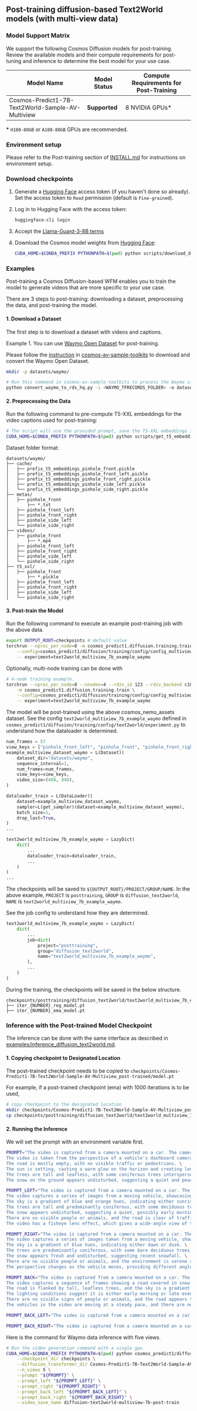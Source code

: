 ## Post-training diffusion-based Text2World models (with multi-view data)

### Model Support Matrix

We support the following Cosmos Diffusion models for post-training. Review the available models and their compute requirements for post-tuning and inference to determine the best model for your use case.

| Model Name                               | Model Status | Compute Requirements for Post-Training |
|----------------------------------------------|------------------|------------------------------------------|
| Cosmos-Predict1-7B-Text2World-Sample-AV-Multiview           | **Supported**    | 8 NVIDIA GPUs*                           |

**\*** `H100-80GB` or `A100-80GB` GPUs are recommended.

### Environment setup

Please refer to the Post-training section of [INSTALL.md](/INSTALL.md#post-training) for instructions on environment setup.

### Download checkpoints

1. Generate a [Hugging Face](https://huggingface.co/settings/tokens) access token (if you haven't done so already). Set the access token to `Read` permission (default is `Fine-grained`).

2. Log in to Hugging Face with the access token:
   ```bash
   huggingface-cli login
   ```
3. Accept the [Llama-Guard-3-8B terms](https://huggingface.co/meta-llama/Llama-Guard-3-8B)

4. Download the Cosmos model weights from [Hugging Face](https://huggingface.co/collections/nvidia/cosmos-predict1-67c9d1b97678dbf7669c89a7):
   ```bash
   CUDA_HOME=$CONDA_PREFIX PYTHONPATH=$(pwd) python scripts/download_diffusion_checkpoints.py --model_sizes 7B --model_types Text2World-Sample-AV-Multiview --checkpoint_dir checkpoints
   ```

### Examples

Post-training a Cosmos Diffusion-based WFM enables you to train the model to generate videos that are more specific to your use case.

There are 3 steps to post-training: downloading a dataset, preprocessing the data, and post-training the model.

#### 1. Download a Dataset

The first step is to download a dataset with videos and captions.

Example 1. You can use [Waymo Open Dataset](https://waymo.com/open/) for post-training.

Please follow the [instruction](https://github.com/nv-tlabs/cosmos-av-sample-toolkits?tab=readme-ov-file#convert-public-datasets) in [cosmos-av-sample-toolkits](https://github.com/nv-tlabs/cosmos-av-sample-toolkits) to download and convert the Waymo Open Dataset.

```bash
mkdir -p datasets/waymo/

# Run this command in cosmos-av-sample-toolkits to process the Waymo videos
python convert_waymo_to_rds_hq.py -i <WAYMO_TFRECORDS_FOLDER> -o datasets/waymo/videos -n 32
```

#### 2. Preprocessing the Data

Run the following command to pre-compute T5-XXL embeddings for the video captions used for post-training:

```bash
# The script will use the provided prompt, save the T5-XXL embeddings in pickle format.
CUDA_HOME=$CONDA_PREFIX PYTHONPATH=$(pwd) python scripts/get_t5_embeddings_from_waymo.py --dataset_path datasets/waymo --prompt "A video of car driving on the road."
```

Dataset folder format:
```
datasets/waymo/
├── cache/
│   ├── prefix_t5_embeddings_pinhole_front.pickle
│   ├── prefix_t5_embeddings_pinhole_front_left.pickle
│   ├── prefix_t5_embeddings_pinhole_front_right.pickle
│   ├── prefix_t5_embeddings_pinhole_side_left.pickle
│   └── prefix_t5_embeddings_pinhole_side_right.pickle
├── metas/
│   ├── pinhole_front
│       ├── *.txt
│   ├── pinhole_front_left
│   ├── pinhole_front_right
│   ├── pinhole_side_left
│   └── pinhole_side_right
├── videos/
│   ├── pinhole_front
│       ├── *.mp4
│   ├── pinhole_front_left
│   ├── pinhole_front_right
│   ├── pinhole_side_left
│   └── pinhole_side_right
├── t5_xxl/
│   ├── pinhole_front
│       ├── *.pickle
│   ├── pinhole_front_left
│   ├── pinhole_front_right
│   ├── pinhole_side_left
│   └── pinhole_side_right
```

#### 3. Post-train the Model

Run the following command to execute an example post-training job with the above data.
```bash
export OUTPUT_ROOT=checkpoints # default value
torchrun --nproc_per_node=8 -m cosmos_predict1.diffusion.training.train \
    --config=cosmos_predict1/diffusion/training/config/config_multiview.py \
    -- experiment=text2world_multiview_7b_example_waymo
```

Optionally, multi-node training can be done with
```bash
# 4-node training example.
torchrun --nproc_per_node=8 --nnodes=4 --rdzv_id 123 --rdzv_backend c10d --rdzv_endpoint $MASTER_ADDR:1234 \
    -m cosmos_predict1.diffusion.training.train \
    --config=cosmos_predict1/diffusion/training/config/config_multiview.py \
    -- experiment=text2world_multiview_7b_example_waymo
```

The model will be post-trained using the above cosmos_nemo_assets dataset.
See the config `text2world_multiview_7b_example_waymo` defined in `cosmos_predict1/diffusion/training/config/text2world/experiment.py` to understand how the dataloader is determined.
```python
num_frames = 57
view_keys = ["pinhole_front_left", "pinhole_front", "pinhole_front_right", "pinhole_side_left", "pinhole_side_right"]
example_multiview_dataset_waymo = L(Dataset)(
    dataset_dir="datasets/waymo",
    sequence_interval=1,
    num_frames=num_frames,
    view_keys=view_keys,
    video_size=(480, 848),
)

dataloader_train = L(DataLoader)(
    dataset=example_multiview_dataset_waymo,
    sampler=L(get_sampler)(dataset=example_multiview_dataset_waymo),
    batch_size=1,
    drop_last=True,
)
...

text2world_multiview_7b_example_waymo = LazyDict(
    dict(
        ...
        dataloader_train=dataloader_train,
        ...
    )
)
...

```

The checkpoints will be saved to `${OUTPUT_ROOT}/PROJECT/GROUP/NAME`.
In the above example, `PROJECT` is `posttraining`, `GROUP` is `diffusion_text2world`, `NAME` is `text2world_multiview_7b_example_waymo`.

See the job config to understand how they are determined.
```python
text2world_multiview_7b_example_waymo = LazyDict(
    dict(
        ...
        job=dict(
            project="posttraining",
            group="diffusion_text2world",
            name="text2world_multiview_7b_example_waymo",
        ),
        ...
    )
)
```

During the training, the checkpoints will be saved in the below structure.
```
checkpoints/posttraining/diffusion_text2world/text2world_multiview_7b_example_waymo/checkpoints/
├── iter_{NUMBER}_reg_model.pt
├── iter_{NUMBER}_ema_model.pt
```


### Inference with the Post-trained Model Checkpoint

The inference can be done with the same interface as described in [examples/inference_diffusion_text2world.md](/examples/inference_diffusion_text2world.md).

#### 1. Copying checkpoint to Designated Location

The post-trained checkpoint needs to be copied to `checkpoints/Cosmos-Predict1-7B-Text2World-Sample-AV-Multiview_post-trained/model.pt`

For example, if a post-trained checkpoint (ema) with 1000 iterations is to be used,
```bash
# copy checkpoint to the designated location
mkdir checkpoints/Cosmos-Predict1-7B-Text2World-Sample-AV-Multiview_post-trained/
cp checkpoints/posttraining/diffusion_text2world/text2world_multiview_7b_example_waymo/checkpoints/iter_000001000_ema_model.pt checkpoints/Cosmos-Predict1-7B-Text2World-Sample-AV-Multiview_post-trained/model.pt
```
#### 2. Running the Inference

We will set the prompt with an environment variable first.
```bash
PROMPT="The video is captured from a camera mounted on a car. The camera is facing forward. \
The video is taken from the perspective of a vehicle's dashboard camera, showing a straight road flanked by snow-covered trees and a clear sky. \
The road is mostly empty, with no visible traffic or pedestrians. \
The sun is setting, casting a warm glow on the horizon and creating long shadows on the snow. \
The trees are tall and leafless, with some coniferous trees interspersed among the bare deciduous trees. \
The snow on the ground appears undisturbed, suggesting a quiet and peaceful setting."

PROMPT_LEFT="The video is captured from a camera mounted on a car. The camera is facing to the left. \
The video captures a series of images from a moving vehicle, showcasing a winter scene with snow-covered ground and trees. \
The sky is a gradient of blue and orange hues, indicating either sunrise or sunset. \
The trees are tall and predominantly coniferous, with some deciduous trees as well. \
The snow appears undisturbed, suggesting a quiet, possibly early morning setting. \
There are no visible people or animals, and the road is clear of traffic. \
The video has a fisheye lens effect, which gives a wide-angle view of the surroundings."

PROMPT_RIGHT="The video is captured from a camera mounted on a car. The camera is facing to the right. \
The video captures a series of images taken from a moving vehicle, showcasing a winter scene with snow-covered ground and trees. \
The sky is a gradient of blue hues, indicating either dawn or dusk. \
The trees are predominantly coniferous, with some bare deciduous trees. \
The snow appears fresh and undisturbed, suggesting recent snowfall. \
There are no visible people or animals, and the environment is serene and untouched. \
The perspective changes as the vehicle moves, providing different angles of the same landscape."

PROMPT_BACK="The video is captured from a camera mounted on a car. The camera is facing backwards. \
The video captures a sequence of frames showing a road covered in snow, with tire tracks visible on the surface. \
The road is flanked by tall, leafless trees, and the sky is a gradient of pink and blue hues, indicating either sunrise or sunset. \
The lighting conditions suggest it is either early morning or late evening. \
There are no visible signs of people or animals, and the road appears to be in a rural or less populated area. \
The vehicles in the video are moving at a steady pace, and there are no visible traffic signs or markings that stand out."

PROMPT_BACK_LEFT="The video is captured from a camera mounted on a car. The camera is facing the rear left side."

PROMPT_BACK_RIGHT="The video is captured from a camera mounted on a car. The camera is facing the rear right side."
```

Here is the command for Waymo data inference with five views.
```bash
# Run the video generation command with a single gpu
CUDA_HOME=$CONDA_PREFIX PYTHONPATH=$(pwd) python cosmos_predict1/diffusion/inference/text2world_multiview.py \
    --checkpoint_dir checkpoints \
    --diffusion_transformer_dir Cosmos-Predict1-7B-Text2World-Sample-AV-Multiview_post-trained \
    --n_views 5 \
    --prompt "${PROMPT}" \
    --prompt_left "${PROMPT_LEFT}" \
    --prompt_right "${PROMPT_RIGHT}" \
    --prompt_back_left "${PROMPT_BACK_LEFT}" \
    --prompt_back_right "${PROMPT_BACK_RIGHT}" \
    --video_save_name diffusion-text2world-multiview-7b-post-train
```
